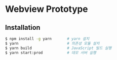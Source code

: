 # Webview Prototype

## Installation

```bash
$ npm install -g yarn       # yarn 설치
$ yarn                      # 의존성 모듈 설치
$ yarn build                # JavaScript 빌드 실행
$ yarn start:prod           # 데모 서버 실행
```
